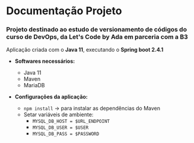 # Documentação Projeto

### Projeto destinado ao estudo de versionamento de códigos do curso de DevOps, da Let's Code by Ada em parceria com a B3

Aplicação criada com o __Java 11__, executando o __Spring boot 2.4.1__

* __Softwares necessários:__
  * Java 11
  * Maven
  * MariaDB


* __Configurações da aplicação:__
  * `npm install` -> para instalar as dependências do Maven
  * Setar variáveis de ambiente:
    * `MYSQL_DB_HOST = $URL_ENDPOINT`
    * `MYSQL_DB_USER = $USER`
    * `MYSQL_DB_PASS = $PASSWORD`
